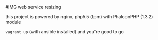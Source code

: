 #IMG web service resizing

this project is powered by nginx, php5.5 (fpm) with PhalconPHP (1.3.2) module

`vagrant up` (with ansible installed) and you're good to go